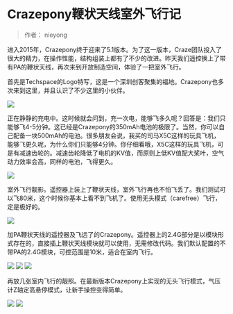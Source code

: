 #  Crazepony鞭状天线室外飞行记
> 作者： nieyong

进入2015年，Crazepony终于迎来了5.1版本。为了这一版本，Craze团队投入了很大的精力，在操作性能，结构组装上都有了不少的改进。昨天我们遥控换上了带有PA的鞭状天线，再次来到开放制造空间，体验了一把室外飞行。

首先是Techspace的Logo特写，这是一个深圳创客聚集的福地。Crazepony也多次来到这里，并且认识了不少这里的小伙伴。

![](/assets/img/techspace.jpg)

正在静静的充电中。这时候就会问到，充一次电，能够飞多久呢？回答是：我们只能够飞4-5分钟。这已经是Crazepony的350mAh电池的极限了。当然，你可以自己配备一块500mAh的电池。很多朋友会说，我买的司马X5C这样的玩具飞机，能够飞更久呢，为什么你们只能够4分钟。你仔细看哦，X5C这样的玩具飞机，可是有减速齿轮的。减速齿轮降低了电机的KV值，而原则上低KV值配大桨叶，空气动力效率会高，同样的电池，飞得更久。

![](/assets/img/charging.jpg)

室外飞行靓影。遥控器上装上了鞭状天线，室外飞行再也不怕飞丢了。我们测试可以飞80米，这个时候你基本上看不到飞机了。使用无头模式（carefree）飞行，定是极好的。

![](/assets/img/techspace-2.jpg)

加PA鞭状天线的遥控器及飞远了的Crazepony。遥控器上的2.4G部分是以模块形式存在的，直接插上鞭状天线模块就可以使用，无需修改代码。我们默认配置的不带PA的2.4G模块，可控范围是10米，适合在室内飞行。

![](/assets/img/antenna-3.jpg)
![](/assets/img/antenna-1.jpg)
![](/assets/img/antenna-2.jpg)

再放几张室内飞行的靓照。在最新版本Crazepony上实现的无头飞行模式，气压计Z轴定高悬停模式，让新手操控变得简单。

![](/assets/img/techspace-4.jpg)
![](/assets/img/techspace-3.jpg)

